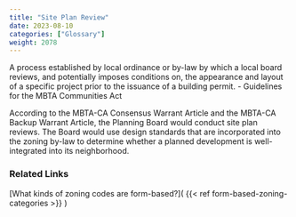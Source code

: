```yaml
---
title: "Site Plan Review"
date: 2023-08-10
categories: ["Glossary"]
weight: 2078
---
```

A process established by local ordinance or by-law by which a local board reviews, and potentially imposes conditions on, the appearance and layout of a specific project prior to the issuance of a building permit. - Guidelines for the MBTA Communities Act

According to the MBTA-CA Consensus Warrant Article and the MBTA-CA Backup Warrant Article, the Planning Board would conduct site plan reviews. The Board would use design standards that are incorporated into the zoning by-law to determine whether a planned development is well-integrated into its neighborhood.

### Related Links

[What kinds of zoning codes are form-based?]( {{< ref form-based-zoning-categories >}} )

